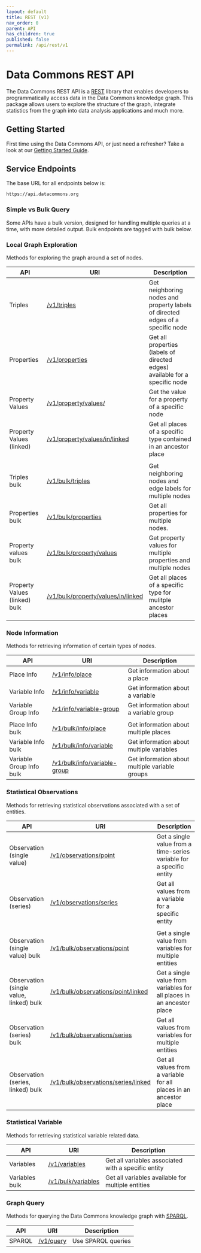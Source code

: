 ```yaml
---
layout: default
title: REST (v1)
nav_order: 0
parent: API
has_children: true
published: false
permalink: /api/rest/v1
---
```


# Data Commons REST API

The Data Commons REST API is a
[REST](https://en.wikipedia.org/wiki/Representational_state_transfer) library
that enables developers to programmatically access data in the Data Commons
knowledge graph. This package allows users to explore the structure of the
graph, integrate statistics from the graph into data analysis applications and
much more.

## Getting Started

First time using the Data Commons API, or just need a refresher? Take a look at
our [Getting Started Guide](/api/rest/v1/getting_started).

## Service Endpoints

The base URL for all endpoints below is:

```bash
https://api.datacommons.org
```

### Simple vs Bulk Query

Some APIs have a bulk version, designed for handling multiple queries at a time,
with more detailed output. Bulk endpoints are tagged with <bulk-tag>bulk</bulk-tag> below.

### Local Graph Exploration

Methods for exploring the graph around a set of nodes.

| API                                                | URI                                                                               | Description                                                                    |
| -------------------------------------------------- | --------------------------------------------------------------------------------- | ------------------------------------------------------------------------------ |
| Triples                                            | [/v1/triples](/api/rest/v1/triples)                                               | Get neighboring nodes and property labels of directed edges of a specific node |
| Properties                                         | [/v1/properties](/api/rest/v1/properties)                                         | Get all properties (labels of directed edges) available for a specific node    |
| Property Values                                    | [/v1/property/values/](/api/rest/v1/property/values)                              | Get the value for a property of a specific node                                |
| Property Values (linked)                           | [/v1/property/values/in/linked](/api/rest/v1/property/values/in/linked)           | Get all places of a specific type contained in an ancestor place               |
|                                                    |                                                                                   |                                                                                |
| Triples <bulk-tag>bulk</bulk-tag>                  | [/v1/bulk/triples](/api/rest/v1/bulk/triples)                                     | Get neighboring nodes and edge labels for multiple nodes                       |
| Properties <bulk-tag>bulk</bulk-tag>               | [/v1/bulk/properties](/api/rest/v1/bulk/properties)                               | Get all properties for multiple nodes.                                         |
| Property values <bulk-tag>bulk</bulk-tag>          | [/v1/bulk/property/values](/api/rest/v1/bulk/property/values)                     | Get property values for multiple properties and multiple nodes                 |
| Property Values (linked) <bulk-tag>bulk</bulk-tag> | [/v1/bulk/property/values/in/linked](/api/rest/v1/bulk/property/values/in/linked) | Get all places of a specific type for mulitple ancestor places                 |

### Node Information

Methods for retrieving information of certain types of nodes.

| API                                           | URI                                                                   | Description                                    |
| --------------------------------------------- | --------------------------------------------------------------------- | ---------------------------------------------- |
| Place Info                                    | [/v1/info/place](/api/rest/v1/info/place)                             | Get information about a place                  |
| Variable Info                                 | [/v1/info/variable](/api/rest/v1/info/variable)                       | Get information about a variable               |
| Variable Group Info                           | [/v1/info/variable-group](/api/rest/v1/info/variable-group)           | Get information about a variable group         |
|                                               |                                                                       |                                                |
| Place Info <bulk-tag>bulk</bulk-tag>          | [/v1/bulk/info/place](/api/rest/v1/bulk/info/place)                   | Get information about multiple places          |
| Variable Info <bulk-tag>bulk</bulk-tag>       | [/v1/bulk/info/variable](/api/rest/v1/bulk/info/variable)             | Get information about multiple variables       |
| Variable Group Info <bulk-tag>bulk</bulk-tag> | [/v1/bulk/info/variable-group](/api/rest/v1/bulk/info/variable-group) | Get information about multiple variable groups |

### Statistical Observations

Methods for retrieving statistical observations associated with a set of
entities.

| API                                                          | URI                                                                                 | Description                                                           |
| ------------------------------------------------------------ | ----------------------------------------------------------------------------------- | --------------------------------------------------------------------- |
| Observation (single value)                                   | [/v1/observations/point](/api/rest/v1/observations/point)                           | Get a single value from a time-series variable for a specific entity  |
| Observation (series)                                         | [/v1/observations/series](/api/rest/v1/observations/series)                         | Get all values from a variable for a specific entity                  |
|                                                              |                                                                                     |                                                                       |
| Observation (single value) <bulk-tag>bulk</bulk-tag>         | [/v1/bulk/observations/point](/api/rest/v1/bulk/observations/point)                 | Get a single value from variables for multiple entities               |
| Observation (single value, linked) <bulk-tag>bulk</bulk-tag> | [/v1/bulk/observations/point/linked](/api/rest/v1/bulk/observations/point/linked)   | Get a single value from variables for all places in an ancestor place |
| Observation (series) <bulk-tag>bulk</bulk-tag>               | [/v1/bulk/observations/series](/api/rest/v1/bulk/observations/series)               | Get all values from variables for multiple entities                   |
| Observation (series, linked) <bulk-tag>bulk</bulk-tag>       | [/v1/bulk/observations/series/linked](/api/rest/v1/bulk/observations/series/linked) | Get all values from a variable for all places in an ancestor place    |

### Statistical Variable

Methods for retrieving statistical variable related data.

| API                                 | URI                                               | Description                                         |
| ----------------------------------- | ------------------------------------------------- | --------------------------------------------------- |
| Variables                           | [/v1/variables](/api/rest/v1/variables)           | Get all variables associated with a specific entity |
| Variables <bulk-tag>bulk</bulk-tag> | [/v1/bulk/variables](/api/rest/v1/bulk/variables) | Get all variables available for multiple entities   |

### Graph Query

Methods for querying the Data Commons knowledge graph with [SPARQL](https://www.w3.org/TR/rdf-sparql-query/).

| API              | URI                                               | Description                                         |
| ---------------- | ------------------------------------------------- | --------------------------------------------------- |
| SPARQL           | [/v1/query](/api/rest/v1/query)                   | Use SPARQL queries                                  |
